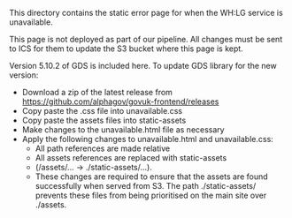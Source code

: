 This directory contains the static error page for when the WH:LG service is unavailable.

This page is not deployed as part of our pipeline. All changes must be sent to ICS for them to update the S3 bucket
where this page is kept.

Version 5.10.2 of GDS is included here. To update GDS library for the new version:

- Download a zip of the latest release from https://github.com/alphagov/govuk-frontend/releases
- Copy paste the .css file into unavailable.css
- Copy paste the assets files into static-assets
- Make changes to the unavailable.html file as necessary
- Apply the following changes to unavailable.html and unavailable.css:
    - All path references are made relative
    - All assets references are replaced with static-assets
    - (/assets/... -> ./static-assets/...).
    - These changes are required to ensure that the assets are found successfully when served from S3. The path
      ./static-assets/ prevents these files from being prioritised on the main site over ./assets.

